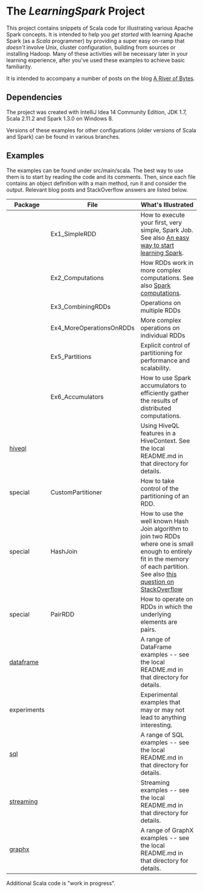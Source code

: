 # The _LearningSpark_ Project

This project contains snippets of Scala code for illustrating various
Apache Spark concepts. It is
intended to help you _get started_ with learning Apache Spark (as a _Scala_ programmer) by providing a super easy on-ramp that _doesn't_ involve Unix, cluster configuration, building from sources or
installing Hadoop. Many of these activities will be necessary later in your
learning experience, after you've used these examples to achieve basic familiarity.

It is intended to accompany a number of posts on the blog
[A River of Bytes](http://www.river-of-bytes.com).

## Dependencies

The project was created with IntelliJ Idea 14 Community Edition,
JDK 1.7, Scala 2.11.2 and Spark 1.3.0 on Windows 8.

Versions of these examples for other configurations (older versions of Scala and Spark) can be found in various branches.

## Examples

The examples can be found under src/main/scala. The best way to use them is to start by reading the code and its comments. Then, since each file contains an object definition with a main method, run it and consider the output. Relevant blog posts and StackOverflow answers are listed below. 

| Package | File                  | What's Illustrated    |
|---------|-----------------------|-----------------------|
|         | Ex1_SimpleRDD         | How to execute your first, very simple, Spark Job. See also [An easy way to start learning Spark](http://www.river-of-bytes.com/2014/11/an-easy-way-to-start-learning-spark.html).
|         | Ex2_Computations      | How RDDs work in more complex computations. See also [Spark computations](http://www.river-of-bytes.com/2014/11/spark-computations.html). |
|         | Ex3_CombiningRDDs     | Operations on multiple RDDs |
|         | Ex4_MoreOperationsOnRDDs | More complex operations on individual RDDs |
|         | Ex5_Partitions        | Explicit control of partitioning for performance and scalability. |
|         | Ex6_Accumulators | How to use Spark accumulators to efficiently gather the results of distributed computations. |
| [hiveql](src/main/scala/hiveql)  |  | Using HiveQL features in a HiveContext. See the local README.md in that directory for details. |
| special | CustomPartitioner | How to take control of the partitioning of an RDD. |
| special | HashJoin         | How to use the well known Hash Join algorithm to join two RDDs where one is small enough to entirely fit in the memory of each partition. See also [this question on StackOverflow](http://stackoverflow.com/questions/26238794/spark-join-exponentially-slow) |
| special | PairRDD | How to operate on RDDs in which the underlying elements are pairs. |
| [dataframe](src/main/scala/dataframe) |  | A range of DataFrame examples -- see the local README.md in that directory for details. |
| experiments | | Experimental examples that may or may not lead to anything interesting. |
| [sql](src/main/scala/sql) | | A range of SQL examples -- see the local README.md in that directory for details.  |
| [streaming](src/main/scala/streaming) | | Streaming examples -- see the local README.md in that directory for details.  |
| [graphx](src/main/scala/graphx) | | A range of GraphX examples -- see the local README.md in that directory for details. |


Additional Scala code is "work in progress". 
